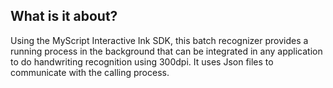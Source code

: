 ## What is it about?

Using the MyScript Interactive Ink SDK, this batch recognizer provides a running process in the background that can be integrated in any application to do handwriting recognition using 300dpi. It uses Json files to communicate with the calling process.

